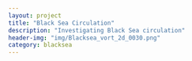 ```yaml
---
layout: project
title: "Black Sea Circulation"
description: "Investigating Black Sea circulation"
header-img: "img/Blacksea_vort_2d_0030.png"
category: blacksea
---
```


